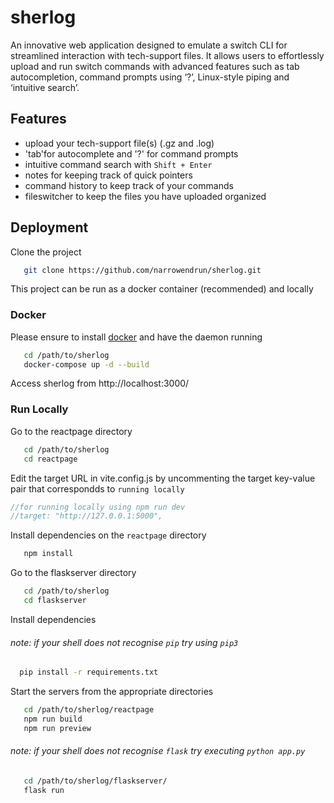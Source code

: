 # sherlog

An innovative web application designed to emulate a switch CLI for streamlined interaction with tech-support files. It allows users to effortlessly upload and run switch commands with advanced features such as tab autocompletion, command prompts using ‘?’, Linux-style piping and ‘intuitive search’.

## Features

- upload your tech-support file(s) (.gz and .log)
- 'tab'for autocomplete and '?' for command prompts
- intuitive command search with `Shift + Enter`
- notes for keeping track of quick pointers
- command history to keep track of your commands
- fileswitcher to keep the files you have uploaded organized

## Deployment

Clone the project

```bash
   git clone https://github.com/narrowendrun/sherlog.git
```

This project can be run as a docker container (recommended) and locally

### Docker

Please ensure to install [docker](https://www.docker.com/products/docker-desktop/) and have the daemon running

```bash
   cd /path/to/sherlog
   docker-compose up -d --build
```

Access sherlog from http://localhost:3000/

### Run Locally

Go to the reactpage directory

```bash
   cd /path/to/sherlog
   cd reactpage
```

Edit the target URL in vite.config.js by uncommenting the target key-value pair that correspondds to `running locally`

```js
//for running locally using npm run dev
//target: "http://127.0.0.1:5000",
```

Install dependencies on the `reactpage` directory

```bash
   npm install
```

Go to the flaskserver directory

```bash
   cd /path/to/sherlog
   cd flaskserver
```

Install dependencies

###### note: if your shell does not recognise `pip` try using `pip3`

```bash
  pip install -r requirements.txt
```

Start the servers from the appropriate directories

```bash
   cd /path/to/sherlog/reactpage
   npm run build
   npm run preview
```

###### note: if your shell does not recognise `flask` try executing `python app.py`

```bash
   cd /path/to/sherlog/flaskserver/
   flask run
```
